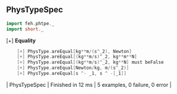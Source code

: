 ## PhysTypeSpec
  
```scala  
import feh.phtpe._
import short._
```

[+] __Equality__ 
```scala 
    [+] PhysType.areEqual[kg**m/(s^_2), Newton]    
    [+] PhysType.areEqual[(kg**m/s)^_2, kg**m**N]    
    [+] PhysType.areEqual[(kg**m/s)^_2, kg**N] must beFalse    
    [+] PhysType.areEqual[Newton/kg, m/(s^_2)]    
    [+] PhysType.areEqual[s ^- _1, s ^ -[_1]]  
```
    
| PhysTypeSpec | Finished in 12 ms | 5 examples, 0 failure, 0 error |
